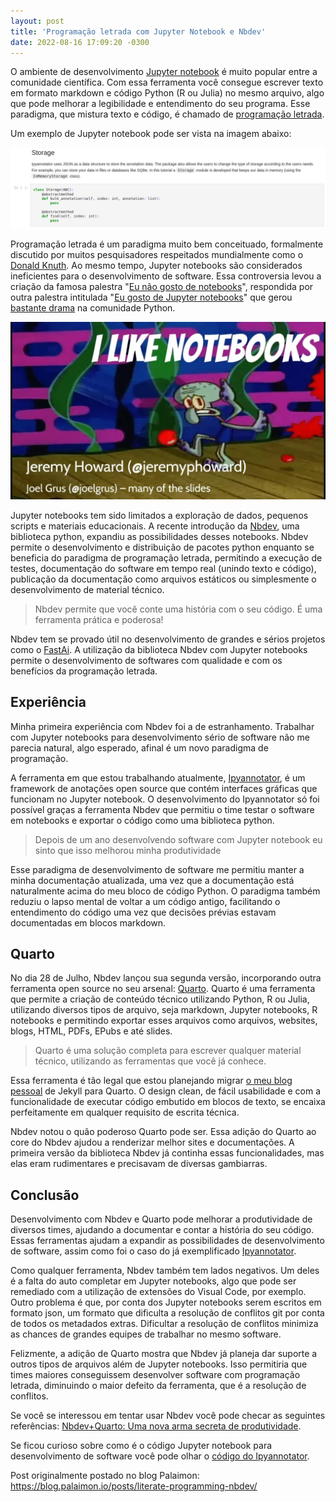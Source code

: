 ```yaml
---
layout: post
title: 'Programação letrada com Jupyter Notebook e Nbdev'
date: 2022-08-16 17:09:20 -0300
---
```


O ambiente de desenvolvimento [Jupyter notebook](https://jupyter.org/) é muito popular entre a comunidade científica. Com essa ferramenta você consegue escrever texto em formato markdown e código Python (R ou Julia) no mesmo arquivo, algo que pode melhorar a legibilidade e entendimento do seu programa. Esse paradigma, que mistura texto e código, é chamado de [programação letrada](https://pt.wikipedia.org/wiki/Programa%C3%A7%C3%A3o_letrada).

Um exemplo de Jupyter notebook pode ser vista na imagem abaixo:

![Parte de um Jupyter notebook que inclui uma seção com texto em formato markdown e código python](/assets/jupyter-markdown-and-code.png)

Programação letrada é um paradigma muito bem conceituado, formalmente discutido por muitos pesquisadores respeitados mundialmente como o [Donald Knuth](https://pt.wikipedia.org/wiki/Donald_Knuth). Ao mesmo tempo, Jupyter notebooks são considerados ineficientes para o desenvolvimento de software. Essa controversia levou a criação da famosa palestra "[Eu não gosto de notebooks](https://www.youtube.com/watch?v=7jiPeIFXb6U)", respondida por outra palestra intitulada "[Eu gosto de Jupyter notebooks](https://www.youtube.com/watch?v=7jiPeIFXb6U)" que gerou [bastante drama](https://www.fast.ai/2020/10/28/code-of-conduct/) na comunidade Python.

![Capa do vídeo "Eu gosto de Jupyter notebooks" que, além do título garrafal, mostra ao fundo o Lula Molusco em cima de um palco, se esquivando de tomates sendo jogados pela plateia](/assets/i-like-notebooks.jpg)

Jupyter notebooks tem sido limitados a exploração de dados, pequenos scripts e materiais educacionais. A recente introdução da [Nbdev](https://nbdev.fast.ai/), uma biblioteca python, expandiu as possibilidades desses notebooks. Nbdev permite o desenvolvimento e distribuição de pacotes python enquanto se beneficia do paradigma de programação letrada, permitindo a execução de testes, documentação do software em tempo real (unindo texto e código), publicação da documentação como arquivos estáticos ou simplesmente o desenvolvimento de material técnico.

> Nbdev permite que você conte uma história com o seu código. É uma ferramenta prática e poderosa!

Nbdev tem se provado útil no desenvolvimento de grandes e sérios projetos como o [FastAi](https://github.com/fastai/fastai). A utilização da biblioteca Nbdev com Jupyter notebooks permite o desenvolvimento de softwares com qualidade e com os benefícios da programação letrada.

## Experiência

Minha primeira experiência com Nbdev foi a de estranhamento. Trabalhar com Jupyter notebooks para desenvolvimento sério de software não me parecia natural, algo esperado, afinal é um novo paradigma de programação.

A ferramenta em que estou trabalhando atualmente, [Ipyannotator](https://github.com/palaimon/ipyannotator), é um framework de anotações open source que contém interfaces gráficas que funcionam no Jupyter notebook. O desenvolvimento do Ipyannotator só foi possível graças a ferramenta Nbdev que permitiu o time testar o software em notebooks e exportar o código como uma biblioteca python.

> Depois de um ano desenvolvendo software com Jupyter notebook eu sinto que isso melhorou minha produtividade

Esse paradigma de desenvolvimento de software me permitiu manter a minha documentação atualizada, uma vez que a documentação está naturalmente acima do meu bloco de código Python. O paradigma também reduziu o lapso mental de voltar a um código antigo, facilitando o entendimento do código uma vez que decisões prévias estavam documentadas em blocos markdown.

## Quarto

No dia 28 de Julho, Nbdev lançou sua segunda versão, incorporando outra ferramenta open source no seu arsenal: [Quarto](https://quarto.org/). Quarto é uma ferramenta que permite a criação de conteúdo técnico utilizando Python, R ou Julia, utilizando diversos tipos de arquivo, seja markdown, Jupyter notebooks, R notebooks e permitindo exportar esses arquivos como arquivos, websites, blogs, HTML, PDFs, EPubs e até slides.

> Quarto é uma solução completa para escrever qualquer material técnico, utilizando as ferramentas que você já conhece.

Essa ferramenta é tão legal que estou planejando migrar [o meu blog pessoal](https://itepifanio.github.io) de Jekyll para Quarto. O design clean, de fácil usabilidade e com a funcionalidade de executar código embutido em blocos de texto, se encaixa perfeitamente em qualquer requisito de escrita técnica.

Nbdev notou o quão poderoso Quarto pode ser. Essa adição do Quarto ao core do Nbdev ajudou a renderizar melhor sites e documentações. A primeira versão da biblioteca Nbdev já continha essas funcionalidades, mas elas eram rudimentares e precisavam de diversas gambiarras. 

## Conclusão

Desenvolvimento com Nbdev e Quarto pode melhorar a produtividade de diversos times, ajudando a documentar e contar a história do seu código. Essas ferramentas ajudam a expandir as possibilidades de desenvolvimento de software, assim como foi o caso do já exemplificado [Ipyannotator](https://github.com/palaimon/ipyannotator).

Como qualquer ferramenta, Nbdev também tem lados negativos. Um deles é a falta do auto completar em Jupyter notebooks, algo que pode ser remediado com a utilização de extensões do Visual Code, por exemplo. Outro problema é que, por conta dos Jupyter notebooks serem escritos em formato json, um formato que dificulta a resolução de conflitos git por conta de todos os metadados extras. Dificultar a resolução de conflitos minimiza as chances de grandes equipes de trabalhar no mesmo software.

Felizmente, a adição de Quarto mostra que Nbdev já planeja dar suporte a outros tipos de arquivos além de Jupyter notebooks. Isso permitiria que times maiores conseguissem desenvolver software com programação letrada, diminuindo o maior defeito da ferramenta, que é a resolução de conflitos.

Se você se interessou em tentar usar Nbdev você pode checar as seguintes referências:
[Nbdev+Quarto: Uma nova arma secreta de produtividade](https://www.fast.ai/2022/07/28/nbdev-v2/).

Se ficou curioso sobre como é o código Jupyter notebook para desenvolvimento de software você pode olhar o [código do Ipyannotator](https://github.com/palaimon/ipyannotator/tree/main/nbs).

Post originalmente postado no blog Palaimon: https://blog.palaimon.io/posts/literate-programming-nbdev/